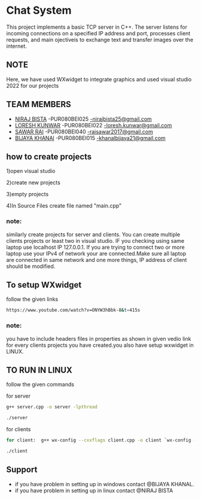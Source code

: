 
# Chat System

This project implements a basic TCP server in C++. The server listens for incoming connections on a specified IP address and port, processes client requests, and main ojectiveis to exchange text and transfer images over the internet.

## NOTE

Here, we have used WXwidget to integrate graphics and used visual studio 2022 for our projects



## TEAM MEMBERS


- [NIRAJ BISTA](https://github.com/NirazB) -PUR080BEI025  -nirajbista25@gmail.com
- [LORESH KUNWAR](https://github.com/LoreshKunwar) -PUR080BEI022  -loresh.kunwar@gmail.com
- [SAWAR RAI](https://github.com/SawarRai) -PUR080BEI040  -raisawar2017@gmail.com
- [BIJAYA KHANAl](https://github.com/OVERachieverrr) -PUR080BEI015  -khanalbijaya21@gmail.com


 


## how to create projects 

1)open visual studio

2)create new projects

3)empty projects

4)In Source Files create file named "main.cpp"

### note:

similarly create projects for server and clients. You can create multiple clients projects or least two in visual studio. IF you checking using same laptop use localhost IP 127.0.0.1. If you are trying to connect two or more laptop use your IPv4 of network your are connected.Make sure all laptop are connected in same network and one more things, IP address of client should be modified.

## To setup WXwidget
follow the given links
```bash
https://www.youtube.com/watch?v=ONYW3hBbk-8&t=415s
```


### note:
you have to include headers files in properties as shown in given vedio link for every clients projects you have created.you also have setup wxwidget in LINUX.

## TO RUN IN LINUX
follow the given commands

for server
```bash
g++ server.cpp -o server -lpthread
```
```bash
./server
```

for clients

```bash
for client:  g++ wx-config --cxxflags client.cpp -o client `wx-config --libs
```
```bash
./client
```

## Support

- if you have problem in setting up in windows contact @BIJAYA KHANAL.
- if you have problem in setting up in linux contact @NIRAJ BISTA

